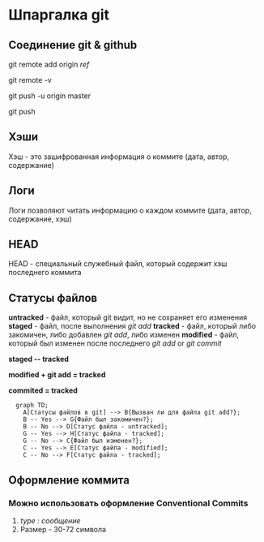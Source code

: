 # Шпаргалка git

## Соединение git & github
git remote add origin _ref_

git remote -v

git push -u origin master

git push


## Хэши
Хэш - это зашифрованная информация о коммите (дата, автор, содержание)

## Логи
Логи позволяют читать информацию о каждом коммите (дата, автор, содержание, хэш)

## HEAD
HEAD - специальный служебный файл, который содержит хэш последнего коммита

## Статусы файлов
**untracked** - файл, который git видит, но не сохраняет его изменения
**staged** - файл, после выполнения _git add_
**tracked** - файл, который либо закомичен, либо добавлен _git add_, либо изменен
**modified** - файл, который был изменен после последнего _git add_ or _git commit_

**staged -- tracked**

**modified + git add = tracked**

**commited = tracked**

```mermaid
  graph TD;
    A[Статусы файлов в git] --> B{Вызван ли для файла git add?};
    B -- Yes --> G{Файл был закомичен?};
    B -- No --> D[Статус файла - untracked];
    G -- Yes --> H[Статус файла - tracked];
    G -- No --> C{Файл был изменен?};
    C -- Yes --> E[Статус файла - modified];
    C -- No --> F[Статус файла - tracked];
```

## Оформление коммита
### Можно использовать оформление Conventional Commits
1. *type : сообщение*
2. Размер - 30-72 символа


